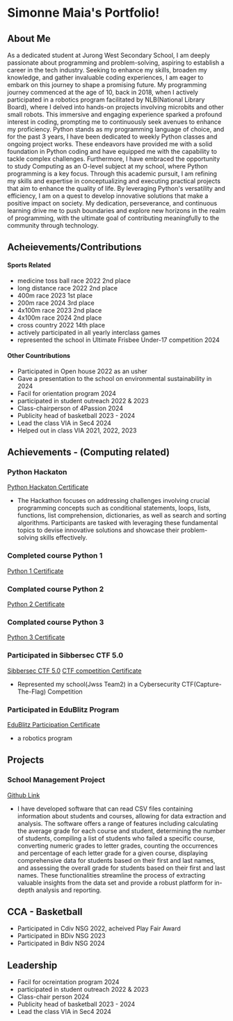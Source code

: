# Simonne Maia's Portfolio!

## About Me
As a dedicated student at Jurong West Secondary School, I am deeply passionate about programming and problem-solving, aspiring to establish a career in the tech industry. Seeking to enhance my skills, broaden my knowledge, and gather invaluable coding experiences, I am eager to embark on this journey to shape a promising future. My programming journey commenced at the age of 10, back in 2018, when I actively participated in a robotics program facilitated by NLB(National Library Board), where I delved into hands-on projects involving microbits and other small robots. This immersive and engaging experience sparked a profound interest in coding, prompting me to continuously seek avenues to enhance my proficiency. Python stands as my programming language of choice, and for the past 3 years, I have been dedicated to weekly Python classes and ongoing project works. These endeavors have provided me with a solid foundation in Python coding and have equipped me with the capability to tackle complex challenges. Furthermore, I have embraced the opportunity to study Computing as an O-level subject at my school, where Python programming is a key focus. Through this academic pursuit, I am refining my skills and expertise in conceptualizing and executing practical projects that aim to enhance the quality of life. By leveraging Python's versatility and efficiency, I am on a quest to develop innovative solutions that make a positive impact on society. My dedication, perseverance, and continuous learning drive me to push boundaries and explore new horizons in the realm of programming, with the ultimate goal of contributing meaningfully to the community through technology.


## Acheievements/Contributions
  #### Sports Related
  - medicine toss ball race 2022 2nd place
  - long distance race 2022 2nd place
  - 400m race 2023 1st place
  - 200m race 2024 3rd place
  - 4x100m race 2023 2nd place
  - 4x100m race 2024 2nd place
  - cross country 2022 14th place
  - actively participated in all yearly interclass games
  - represented the school in Ultimate Frisbee Under-17 competition 2024
  #### Other Countributions
  - Participated in Open house 2022 as an usher
  - Gave a presentation to the school on environmental sustainability in 2024
  - Facil for orientation program 2024
  - participated in student outreach 2022 & 2023
  - Class-chairperson of 4Passion 2024
  - Publicity head of basketball 2023 - 2024
  - Lead the class VIA in Sec4 2024
  - Helped out in class VIA 2021, 2022, 2023
    
## Achievements - (Computing related)
### Python Hackaton
  [Python Hackaton Certificate](https://google.com)
  - The Hackathon focuses on addressing challenges involving crucial programming concepts such as conditional statements, loops, lists, functions, list comprehension, dictionaries, as well as search and sorting algorithms. Participants are tasked with leveraging these fundamental topics to devise innovative solutions and showcase their problem-solving skills effectively.
    
### Completed course Python 1
  [Python 1 Certificate]()
  
### Complated course Python 2
  [Python 2 Certificate]()
  
### Complated course Python 3
  [Python 3 Certificate]()
  
### Participated in Sibbersec CTF 5.0
  [Sibbersec CTF 5.0](https://sieberr.live/) 
  [CTF competition Certificate]()
  - Represented my school(Jwss Team2) in a Cybersecurity CTF(Capture-The-Flag) Competition 
  
### Participated in EduBlitz Program 
  [EduBlitz Participation Certificate]()
  - a robotics program

## Projects 
### School Management Project
  [Github Link](https://github,com)
  - I have developed software that can read CSV files containing information about students and courses, allowing for data extraction and analysis. The software offers a range of features including calculating the average grade for each course and student, determining the number of students, compiling a list of students who failed a specific course, converting numeric grades to letter grades, counting the occurrences and percentage of each letter grade for a given course, displaying comprehensive data for students based on their first and last names, and assessing the overall grade for students based on their first and last names. These functionalities streamline the process of extracting valuable insights from the data set and provide a robust platform for in-depth analysis and reporting.

## CCA - Basketball
- Participated in Cdiv NSG 2022, acheived Play Fair Award
- Participated in BDiv NSG 2023
- Participated in Bdiv NSG 2024

## Leadership 
- Facil for ocreintation program 2024
- participated in student outreach 2022 & 2023
- Class-chair person 2024
- Publicity head of basketball 2023 - 2024
- Lead the class VIA in Sec4 2024
